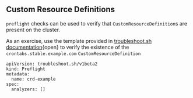 ## Custom Resource Definitions
`preflight` checks can be used to verify that `CustomResourceDefinition`s are present on the cluster. 

As an exercise, use the template provided in [troubleshoot.sh documentation](https://troubleshoot.sh/docs/analyze/crd/){open} to verify the existence of the `crontabs.stable.example.com` `CustomResourceDefinition` 

````
apiVersion: troubleshoot.sh/v1beta2
kind: Preflight
metadata:
  name: crd-example
spec:
  analyzers: []
````

